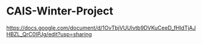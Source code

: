 # CAIS-Winter-Project

https://docs.google.com/document/d/1OvTbjVUUIvtb9DVKuCeeD_fHldTjAJHBZL_QrC0IPJg/edit?usp=sharing
